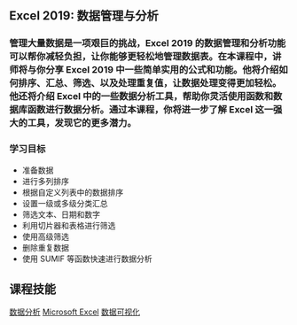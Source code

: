 ## Excel 2019: 数据管理与分析

### 管理大量数据是一项艰巨的挑战，Excel 2019 的数据管理和分析功能可以帮你减轻负担，让你能够更轻松地管理数据表。在本课程中，讲师将与你分享 Excel 2019 中一些简单实用的公式和功能。他将介绍如何排序、汇总、筛选、以及处理重复值，让数据处理变得更加轻松。他还将介绍 Excel 中的一些数据分析工具，帮助你灵活使用函数和数据库函数进行数据分析。通过本课程，你将进一步了解 Excel 这一强大的工具，发现它的更多潜力。



### 学习目标

 
  * 准备数据
  * 进行多列排序
  * 根据自定义列表中的数据排序
  * 设置一级或多级分类汇总
  * 筛选文本、日期和数字
  * 利用切片器和表格进行筛选   
  * 使用高级筛选
  * 删除重复数据
  * 使用 SUMIF 等函数快速进行数据分析   


## 课程技能

[数据分析](https://www.linkedin.com/learning/search?keywords=%E6%95%B0%E6%8D%AE%E5%88%86%E6%9E%90)
[Microsoft Excel](https://www.linkedin.com/learning/search?keywords=Microsoft%20Excel)
[数据可视化](https://www.linkedin.com/learning/search?keywords=%E6%95%B0%E6%8D%AE%E5%8F%AF%E8%A7%86%E5%8C%96')